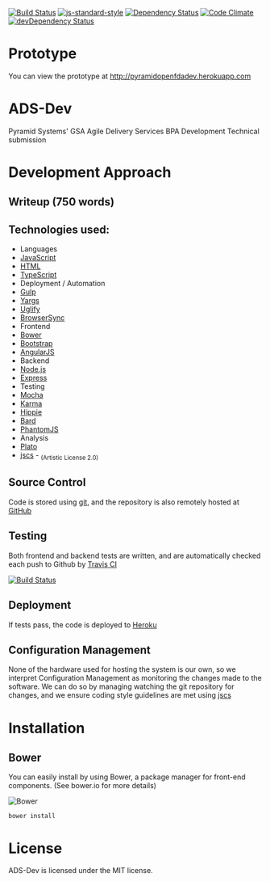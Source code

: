 [![Build Status](https://travis-ci.org/PyramidSystemsInc/ADS-Dev.svg?branch=dev)](https://travis-ci.org/PyramidSystemsInc/ADS-Dev) 
[![js-standard-style](https://img.shields.io/badge/code%20style-standard-brightgreen.svg?style=flat)](https://github.com/feross/standard) 
[![Dependency Status](https://www.versioneye.com/user/projects/558b7920306662001e000b09/badge.svg?style=flat)](https://www.versioneye.com/user/projects/558b7920306662001e000b09)
[![Code Climate](https://codeclimate.com/github/PyramidSystemsInc/ADS-Dev/badges/gpa.svg)](https://codeclimate.com/github/PyramidSystemsInc/ADS-Dev)
[![devDependency Status](https://david-dm.org/PyramidSystemsInc/ADS-Dev/dev-status.svg)](https://david-dm.org/PyramidSystemsInc/ADS-Dev#info=devDependencies)

# Prototype
You can view the prototype at http://pyramidopenfdadev.herokuapp.com

# ADS-Dev
Pyramid Systems' GSA Agile Delivery Services BPA Development Technical submission

# Development Approach

## Writeup (750 words)

## Technologies used:

* Languages
 * [JavaScript](https://en.wikipedia.org/wiki/JavaScript)
 * [HTML](https://en.wikipedia.org/wiki/HTML)
 * [TypeScript](http://www.typescriptlang.org/)
* Deployment / Automation
 * [Gulp](http://gulpjs.com/)
 * [Yargs](https://www.npmjs.com/package/yargs)
 * [Uglify](http://lisperator.net/uglifyjs/)
 * [BrowserSync](http://www.browsersync.io/)
* Frontend
 * [Bower](http://bower.io/)
 * [Bootstrap](http://getbootstrap.com)
 * [AngularJS](http://angularjs.org/)
* Backend
 * [Node.js](https://nodejs.org/)
 * [Express](http://expressjs.com/)
* Testing
 * [Mocha](http://mochajs.org/)
 * [Karma](http://karma-runner.github.io/)
 * [Hippie](https://github.com/vesln/hippie)
 * [Bard](https://github.com/wardbell/bardjs)
 * [PhantomJS](http://phantomjs.org/)
* Analysis
 * [Plato](https://github.com/es-analysis/plato)
 * [jscs](https://www.npmjs.com/package/jscs) - <sub>(Artistic License 2.0)</sub>
 
## Source Control

Code is stored using [git](http://www.git-scm.com/), and the repository is also remotely hosted at [GitHub](https://github.com/PyramidSystemsInc/ADS-Dev)
 
## Testing

Both frontend and backend tests are written, and are automatically checked each push to Github by [Travis CI](https://travis-ci.org/)

[![Build Status](https://travis-ci.org/PyramidSystemsInc/ADS-Dev.svg?branch=dev)](https://travis-ci.org/PyramidSystemsInc/ADS-Dev)

## Deployment

If tests pass, the code is deployed to [Heroku](http://pyramidopenfdadev.herokuapp.com)


## Configuration Management

None of the hardware used for hosting the system is our own, so we interpret Configuration Management as monitoring the changes made to the software. We can do so by managing watching the git repository for changes, and we ensure coding style guidelines are met using [jscs](https://www.npmjs.com/package/jscs)   

# Installation

## Bower
You can easily install  by using Bower, a package manager for front-end components. (See bower.io for more details)

![Bower](http://benschwarz.github.io/bower-badges/badge@2x.png)

`bower install `

# License
ADS-Dev is licensed under the MIT license.
